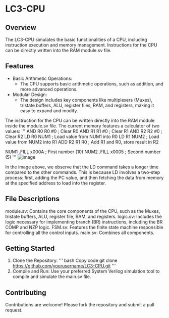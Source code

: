 # LC3-CPU
## Overview
The LC3-CPU simulates the basic functionalities of a CPU, including instruction execution and memory management. Instructions for the CPU can be directly written into the RAM module.sv file.

## Features
- Basic Arithmetic Operations:
    - The CPU supports basic arithmetic operations, such as addition, and more advanced operations.
- Modular Design:
    - The design includes key components like multiplexers (Muxes), tristate buffers, ALU, register files, RAM, and registers, making it easy to expand and modify.

The instruction for the CPU can be written directly into the RAM module inside the module.sv file.
The current memory features a calculator of two values:
'''
AND R0 R0 #0   ; Clear R0
AND R1 R1 #0   ; Clear R1
AND R2 R2 #0   ; Clear R2
LD  R0 NUM1    ; Load value from NUM1 into R0
LD  R1 NUM2    ; Load value from NUM2 into R1
ADD R2 R1 R0   ; Add R1 and R0, store result in R2

NUM1 .FILL x000A ; First number (10)
NUM2 .FILL x0005 ; Second number (5)
'''
![image](https://github.com/user-attachments/assets/7e3503f3-4ade-479e-a54e-9c34c37719b5)

In the image above, we observe that the LD command takes a longer time compared to the other commands. This is because LD involves a two-step process: first, adding the PC value, and then fetching the data from memory at the specified address to load into the register.

## File Descriptions
module.sv: Contains the core components of the CPU, such as the Muxes, tristate buffers, ALU, register file, RAM, and registers.
logic.sv: Includes the logic necessary for implementing branch (BR) instructions, including the BR COMP and NZP logic.
FSM.sv: Features the finite state machine responsible for controlling all the control inputs.
main.sv: Combines all components.

## Getting Started
1. Clone the Repository:
'''
bash
Copy code
git clone https://github.com/yourusername/LC3-CPU.git
'''
2. Compile and Run: Use your preferred System Verilog simulation tool to compile and simulate the main.sv file.

## Contributing
Contributions are welcome! Please fork the repository and submit a pull request.
